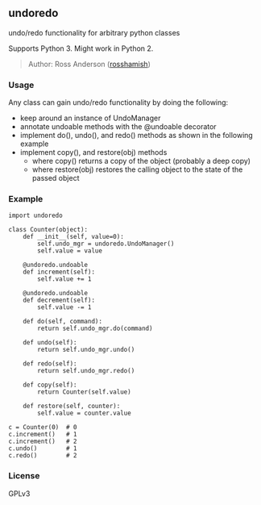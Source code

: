 undoredo
--------

undo/redo functionality for arbitrary python classes

Supports Python 3. Might work in Python 2.

> Author: Ross Anderson ([rosshamish](https://github.com/rosshamish))

### Usage 

Any class can gain undo/redo functionality by doing the following:

- keep around an instance of UndoManager
- annotate undoable methods with the @undoable decorator
- implement do(), undo(), and redo() methods as shown in the following example
- implement copy(), and restore(obj) methods
  - where copy() returns a copy of the object (probably a deep copy)
  - where restore(obj) restores the calling object to the state of the passed object

### Example

```
import undoredo

class Counter(object):
    def __init__(self, value=0):
        self.undo_mgr = undoredo.UndoManager()
        self.value = value

    @undoredo.undoable
    def increment(self):
        self.value += 1

    @undoredo.undoable
    def decrement(self):
        self.value -= 1

    def do(self, command):
        return self.undo_mgr.do(command)

    def undo(self):
        return self.undo_mgr.undo()

    def redo(self):
        return self.undo_mgr.redo()

    def copy(self):
        return Counter(self.value)

    def restore(self, counter):
        self.value = counter.value

c = Counter(0)  # 0
c.increment()   # 1
c.increment()   # 2
c.undo()        # 1
c.redo()        # 2
```

### License

GPLv3
